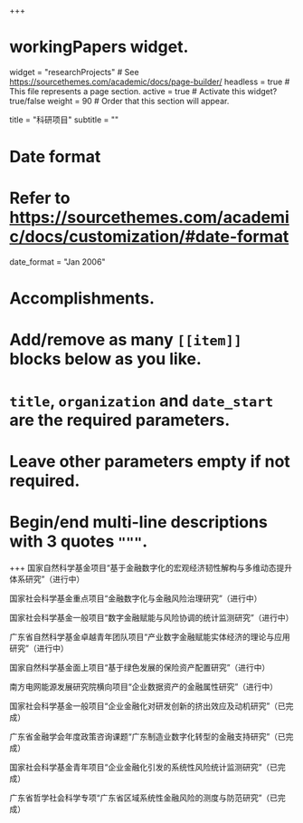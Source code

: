 +++
# workingPapers widget.
widget = "researchProjects"  # See https://sourcethemes.com/academic/docs/page-builder/
headless = true  # This file represents a page section.
active = true  # Activate this widget? true/false
weight = 90  # Order that this section will appear.

title = "科研项目"
subtitle = ""

# Date format
#   Refer to https://sourcethemes.com/academic/docs/customization/#date-format
date_format = "Jan 2006"

# Accomplishments.
#   Add/remove as many `[[item]]` blocks below as you like.
#   `title`, `organization` and `date_start` are the required parameters.
#   Leave other parameters empty if not required.
#   Begin/end multi-line descriptions with 3 quotes `"""`.

+++
国家自然科学基金项目“基于金融数字化的宏观经济韧性解构与多维动态提升体系研究”（进行中）

国家社会科学基金重点项目“金融数字化与金融风险治理研究”（进行中）

国家社会科学基金一般项目“数字金融赋能与风险协调的统计监测研究”（进行中）

广东省自然科学基金卓越青年团队项目“产业数字金融赋能实体经济的理论与应用研究”（进行中）

国家自然科学基金面上项目“基于绿色发展的保险资产配置研究”（进行中）

南方电网能源发展研究院横向项目“企业数据资产的金融属性研究”（进行中）

国家社会科学基金一般项目“企业金融化对研发创新的挤出效应及动机研究”（已完成）

广东省金融学会年度政策咨询课题“广东制造业数字化转型的金融支持研究”（已完成）

国家社会科学基金青年项目“企业金融化引发的系统性风险统计监测研究”（已完成）

广东省哲学社会科学专项“广东省区域系统性金融风险的测度与防范研究”（已完成）

